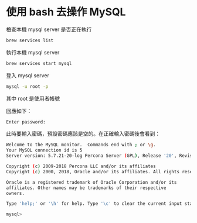 # 使用 bash 去操作 MySQL

檢查本機 mysql server 是否正在執行
```bash
brew services list
```

執行本機 mysql server
```bash
brew services start mysql
```

登入 mysql server
```bash
mysql -u root -p
```
其中 root 是使用者帳號

回應如下：

```bash
Enter password:
```

此時要輸入密碼，預設密碼應該是空的。在正確輸入密碼後會看到：

```bash
Welcome to the MySQL monitor.  Commands end with ; or \g.
Your MySQL connection id is 5
Server version: 5.7.21-20-log Percona Server (GPL), Release '20', Revision 'ed217b06ca3'

Copyright (c) 2009-2018 Percona LLC and/or its affiliates
Copyright (c) 2000, 2018, Oracle and/or its affiliates. All rights reserved.

Oracle is a registered trademark of Oracle Corporation and/or its
affiliates. Other names may be trademarks of their respective
owners.

Type 'help;' or '\h' for help. Type '\c' to clear the current input statement.

mysql>
```
